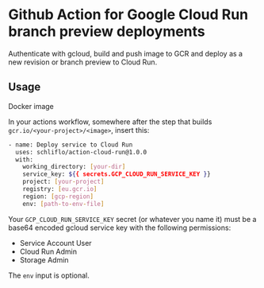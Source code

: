 # Github Action for Google Cloud Run branch preview deployments

Authenticate with gcloud, build and push image to GCR and deploy as a new revision or branch preview to Cloud Run.

## Usage

Docker image

In your actions workflow, somewhere after the step that builds
`gcr.io/<your-project>/<image>`, insert this:

```bash
- name: Deploy service to Cloud Run
  uses: schliflo/action-cloud-run@1.0.0
  with:
    working_directory: [your-dir]
    service_key: ${{ secrets.GCP_CLOUD_RUN_SERVICE_KEY }}
    project: [your-project]
    registry: [eu.gcr.io]
    region: [gcp-region]
    env: [path-to-env-file]
```

Your `GCP_CLOUD_RUN_SERVICE_KEY` secret (or whatever you name it) must be a base64 encoded
gcloud service key with the following permissions:

- Service Account User
- Cloud Run Admin
- Storage Admin

The `env` input is optional.

<!-- If you don't provide a path to env file the run deployment will be triggered with the `--clear-env-vars` flag. -->
